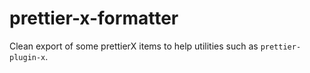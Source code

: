 # prettier-x-formatter

Clean export of some prettierX items to help utilities such as `prettier-plugin-x`.
